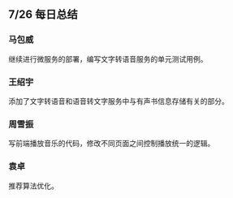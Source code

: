## 7/26 每日总结

### 马包威
继续进行微服务的部署，编写文字转语音服务的单元测试用例。

### 王绍宇
添加了文字转语音和语音转文字服务中与有声书信息存储有关的部分。

### 周雪振
写前端播放音乐的代码，修改不同页面之间控制播放统一的逻辑。

### 袁卓
推荐算法优化。